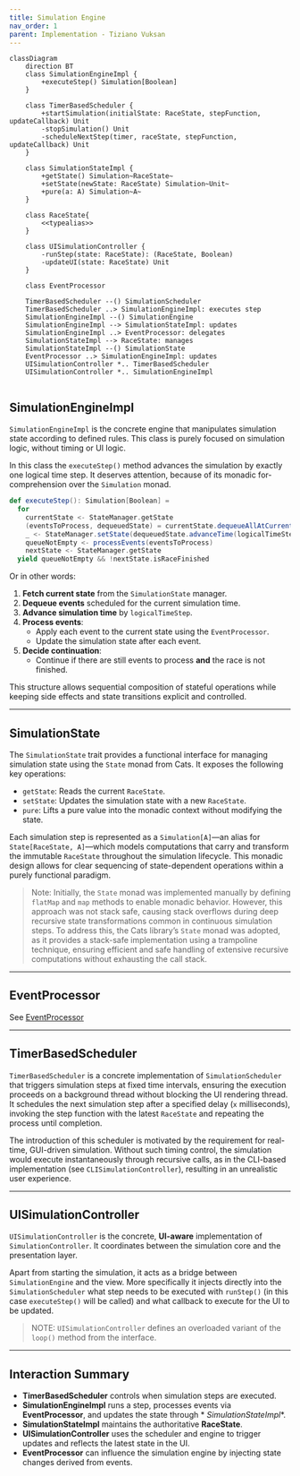 ```yaml
---
title: Simulation Engine
nav_order: 1
parent: Implementation - Tiziano Vuksan
---
```


```mermaid
classDiagram
    direction BT
    class SimulationEngineImpl {
        +executeStep() Simulation[Boolean]
    }

    class TimerBasedScheduler {
        +startSimulation(initialState: RaceState, stepFunction, updateCallback) Unit
        -stopSimulation() Unit
        -scheduleNextStep(timer, raceState, stepFunction, updateCallback) Unit
    }

    class SimulationStateImpl {
        +getState() Simulation~RaceState~
        +setState(newState: RaceState) Simulation~Unit~
        +pure(a: A) Simulation~A~
    }

    class RaceState{
        <<typealias>>
    }

    class UISimulationController {
        -runStep(state: RaceState): (RaceState, Boolean)
        -updateUI(state: RaceState) Unit
    }

    class EventProcessor

    TimerBasedScheduler --() SimulationScheduler
    TimerBasedScheduler ..> SimulationEngineImpl: executes step
    SimulationEngineImpl --() SimulationEngine
    SimulationEngineImpl --> SimulationStateImpl: updates
    SimulationEngineImpl ..> EventProcessor: delegates
    SimulationStateImpl --> RaceState: manages
    SimulationStateImpl --() SimulationState
    EventProcessor ..> SimulationEngineImpl: updates
    UISimulationController *.. TimerBasedScheduler
    UISimulationController *.. SimulationEngineImpl


```

## SimulationEngineImpl

`SimulationEngineImpl` is the concrete engine that manipulates simulation state according to defined rules.
This class is purely focused on simulation logic, without timing or UI logic.

In this class the `executeStep()` method advances the simulation by exactly one logical time step.
It deserves attention, because of its monadic for-comprehension over the `Simulation` monad.

```scala
def executeStep(): Simulation[Boolean] =
  for
    currentState <- StateManager.getState
    (eventsToProcess, dequeuedState) = currentState.dequeueAllAtCurrentTime(currentState.raceTime)
    _ <- StateManager.setState(dequeuedState.advanceTime(logicalTimeStep))
    queueNotEmpty <- processEvents(eventsToProcess)
    nextState <- StateManager.getState
  yield queueNotEmpty && !nextState.isRaceFinished
```

Or in other words:

1. **Fetch current state** from the `SimulationState` manager.
2. **Dequeue events** scheduled for the current simulation time.
3. **Advance simulation time** by `logicalTimeStep`.
4. **Process events**:
    - Apply each event to the current state using the `EventProcessor`.
    - Update the simulation state after each event.
5. **Decide continuation**:
    - Continue if there are still events to process **and** the race is not finished.

This structure allows sequential composition of stateful operations while keeping side effects and
state transitions explicit and controlled.

---

## SimulationState

The `SimulationState` trait provides a functional interface for managing simulation state using the `State` monad from
Cats. It exposes the following key operations:

- `getState`: Reads the current `RaceState`.
- `setState`: Updates the simulation state with a new `RaceState`.
- `pure`: Lifts a pure value into the monadic context without modifying the state.

Each simulation step is represented as a `Simulation[A]`—an alias for `State[RaceState, A]`—which models computations
that carry and transform the immutable `RaceState` throughout the simulation lifecycle. This monadic design allows for
clear sequencing of state-dependent operations within a purely functional paradigm.

> Note: Initially, the `State` monad was implemented manually by defining `flatMap` and `map` methods to enable monadic
behavior. However, this approach was not stack safe, causing stack overflows during deep recursive state transformations
common in continuous simulation steps. To address this, the Cats library’s `State` monad was adopted, as it provides a
stack-safe implementation using a trampoline technique, ensuring efficient and safe handling of extensive recursive
computations without exhausting the call stack.

---

## EventProcessor

See [EventProcessor](./event_processing.md#eventprocessorimpl)

---

## TimerBasedScheduler

`TimerBasedScheduler` is a concrete implementation of `SimulationScheduler` that triggers simulation steps at fixed time
intervals, ensuring the execution proceeds on a background thread without blocking the UI rendering thread.
It schedules the next simulation step after a specified delay (`x` milliseconds), invoking the step function with the
latest `RaceState` and repeating the process until completion.

The introduction of this scheduler is motivated by the requirement for real-time, GUI-driven simulation. Without such
timing control, the simulation would execute instantaneously through recursive calls, as in the CLI-based
implementation (see `CLISimulationController`), resulting in an unrealistic user experience.

---

## UISimulationController

`UISimulationController` is the concrete, **UI-aware** implementation of `SimulationController`. It coordinates between
the simulation core and the presentation layer.

Apart from starting the simulation, it acts as a bridge between `SimulationEngine` and the view. More specifically it
injects directly into
the `SimulationScheduler` what step needs to be executed with `runStep()` (in this case `executeStep()` will be called)
and what callback to execute for the
UI to be updated.

> NOTE: `UISimulationController` defines an overloaded variant of the `loop()` method from the interface.

---

## **Interaction Summary**

- **TimerBasedScheduler** controls when simulation steps are executed.
- **SimulationEngineImpl** runs a step, processes events via **EventProcessor**, and updates the state through *
  *SimulationStateImpl**.
- **SimulationStateImpl** maintains the authoritative **RaceState**.
- **UISimulationController** uses the scheduler and engine to trigger updates and reflects the latest state in the UI.
- **EventProcessor** can influence the simulation engine by injecting state changes derived from events.